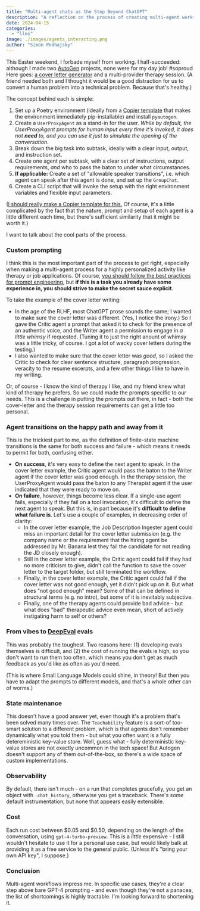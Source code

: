 ```yaml
---
title: "Multi-agent chats as the Step Beyond ChatGPT"
description: "A reflection on the process of creating multi-agent workflows with Autogen."
date: 2024-04-15
categories:
  - "llms"
image: ./images/agents_interacting.png
author: "Simon Podhajsky"
---
```


This Easter weekend, I forbade myself from working. I half-succeeded: although I made two [AutoGen](https://github.com/microsoft/autogen) projects, none were for my day job! #soproud Here goes: [a cover letter generator](https://github.com/shippy/cover_letter_automation) and a multi-provider therapy session. (A friend needed both and I thought it would be a good distraction for us to convert a human problem into a technical problem. Because that's healthy.)

The concept behind each is simple:

1. Set up a Poetry environment (ideally from a [Copier template](https://github.com/lukin0110/poetry-copier/) that makes the environment immediately pip-installable) and install `pyautogen`.
2. Create a `UserProxyAgent` as a stand-in for the user. _While by default, the UserProxyAgent prompts for human input every time it's invoked, it does not **need** to, and you can use it just to simulate the opening of the conversation._
3. Break down the big task into subtask, ideally with a clear input, output, and instruction set.
4. Create one agent per subtask, with a clear set of instructions, output requirements, _and_ who to pass the baton to under what circumstances.
5. **If applicable:** Create a set of "allowable speaker transitions", i.e. which agent can speak after this agent is done, and set up the `GroupChat`.
6. Create a CLI script that will invoke the setup with the right environment variables and flexible input parameters.

([I should really make a Copier template for this.](https://www.linkedin.com/feed/update/urn:li:activity:7176339756262277120/) Of course, it's a little complicated by the fact that the nature, prompt and setup of each agent is a little different each time, but there's sufficient similarity that it might be worth it.)

I want to talk about the cool parts of the process.

### Custom prompting

I think this is the most important part of the process to get right, especially when making a multi-agent process for a highly personalized activity like therapy or job applications. Of course, [you should follow the best practices for prompt engineering](https://platform.openai.com/docs/guides/prompt-engineering), but **if this is a task you already have some experience in, you should strive to make the secret sauce explicit**.

To take the example of the cover letter writing:

- In the age of the RLHF, most ChatGPT prose sounds the same; I wanted to make sure the cover letter was different. (Yes, I notice the irony.) So I gave the Critic agent a prompt that asked it to check for the presence of an authentic voice, and the Writer agent a permission to engage in _a little whimsy_ if requested. (Tuning it to just the right anount of whimsy was a little tricky, of course. I got a lot of wacky cover letters during the testing.)
- I also wanted to make sure that the cover letter was _good_, so I asked the Critic to check for clear sentence structure, paragraph progression, veracity to the resume excerpts, and a few other things I like to have in my writing.

Or, of course - I know the kind of therapy I like, and my friend knew what kind of therapy he prefers. So we could made the prompts specific to our needs. This is a challenge in putting the prompts out there, in fact - both the cover-letter and the therapy session requirements can get a little too personal.

### Agent transitions on the happy path and away from it

This is the trickiest part to me, as the definition of finite-state machine transitions is the same for both success and failure - which means it needs to permit for both, confusing either.

- **On success**, it's very easy to define the next agent to speak. In the cover letter example, the Critic agent would pass the baton to the Writer agent if the cover letter was good enough. In the therapy session, the UserProxyAgent would pass the baton to any Therapist agent if the user indicated that they were ready to move on.
- **On failure**, however, things become less clear. If a single-use agent fails, especially if they fail on a tool invocation, it's difficult to define the next agent to speak. But this is, in part because it's **difficult to define what failure is**. Let's use a couple of examples, in decreasing order of clarity:
  - In the cover letter example, the Job Description Ingester agent could miss an important detail for the cover letter submission (e.g. the company name or the requirement that the hiring agent be addressed by Mr. Banana lest they fail the candidate for not reading the JD closely enough).
  - Still in the cover letter example, the Critic agent could fail if they had no more criticism to give, didn't call the function to save the cover letter to the target folder, but still terminated the workflow.
  - Finally, in the cover letter example, the Critic agent could fail if the cover letter was not good enough, yet it didn't pick up on it. But what does "not good enough" mean? Some of that can be defined in structural terms (e.g. no intro), but some of it is inevitably subjective.
  - Finally, one of the therapy agents could provide bad advice - but what does "bad" therapeutic advice even mean, short of actively instigating harm to self or others?

### From vibes to [DeepEval](https://docs.confident-ai.com/docs/getting-started) evals

This was probably the toughest. Two reasons here: (1) developing evals themselves is difficult, and (2) the cost of running the evals is high, so you don't want to run them too often, which means you don't get as much feedback as you'd like as often as you'd need.

(This is where Small Language Models could shine, in theory! But then you have to adapt the prompts to different models, and that's a whole other can of worms.)

### State maintenance

This doesn't have a good answer yet, even though it's a problem that's been solved many times over. The `Teachability` feature is a sort-of too-smart solution to a different problem, which is that agents don't remember dynamically what you told them - but what you often want is a fully detereministic key-value store. Well, guess what - fully deterministic key-value stores are not exactly uncommon in the tech space! But Autogen doesn't support any of them out-of-the-box, so there's a wide space of custom implementations.

### Observability

By default, there isn't much - on a run that completes gracefully, you get an object with `.chat_history`, otherwise you get a traceback. There's _some_ default instrumentation, but none that appears easily extensible.

### Cost

Each run cost between $0.05 and $0.50, depending on the length of the conversation, using `gpt-4-turbo-preview`. This is a _little_ expensive - I still wouldn't hesitate to use it for a personal use case, but would likely balk at providing it as a free service to the general public. (Unless it's "bring your own API key", I suppose.)

### Conclusion

Multi-agent workflows impress me. In specific use cases, they're a clear step above bare GPT-4 prompting - and even though they're not a panacea, the list of shortcomings is highly tractable. I'm looking forward to shortening it.
